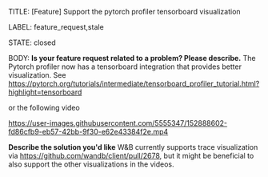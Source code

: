 TITLE:
[Feature] Support the pytorch profiler tensorboard visualization

LABEL:
feature_request,stale

STATE:
closed

BODY:
**Is your feature request related to a problem? Please describe.**
The Pytorch profiler now has a tensorboard integration that provides better visualization. See https://pytorch.org/tutorials/intermediate/tensorboard_profiler_tutorial.html?highlight=tensorboard

or the following video

https://user-images.githubusercontent.com/5555347/152888602-fd86cfb9-eb57-42bb-9f30-e62e43384f2e.mp4


**Describe the solution you'd like**
W&B currently supports trace visualization via https://github.com/wandb/client/pull/2678, but it might be beneficial to also support the other visualizations in the videos.


